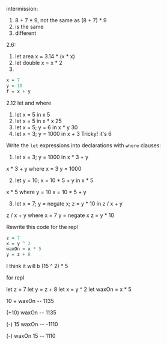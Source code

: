 intermission:

1. 8 + 7 * 9, not the same as (8  + 7) * 9
2. is the same
3. different

2.6:

1. let area x = 3.14 * (x * x)
2. let double x = x * 2
3.

```hs
x = 7
y = 10
f = x + y
```

2.12 let and where

1. let x = 5 in x
5
2. let x = 5 in x * x
25
3. let x = 5; y = 6 in x * y
30
4. let x = 3; y = 1000 in x + 3
Tricky! it's 6

Write the `let` expressions into declarations with `where` clauses:

1. let x = 3; y = 1000 in x * 3 + y

x * 3 + y
  where x = 3
        y = 1000

2. let y = 10; x = 10 * 5 + y in x * 5

x * 5
  where y = 10
        x = 10 * 5 + y

3. let x = 7; y = negate x; z = y * 10 in z / x + y

z / x + y
  where x = 7
        y = negate x
        z = y * 10

Rewrite this code for the repl

```hs
z = 7
x = y ^ 2
waxOn = x * 5
y = z + 8
```

I think it will b (15 ^ 2) * 5

for repl

let z = 7
let y = z + 8
let x = y ^ 2
let waxOn = x * 5

10 + waxOn
-- 1135

(+10) waxOn
-- 1135

(-) 15 waxOn
-- -1110

(-) waxOn 15
-- 1110